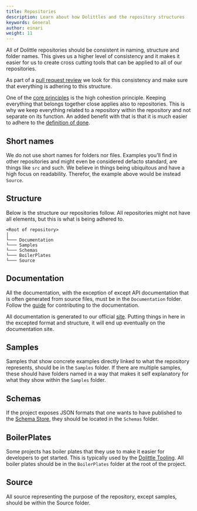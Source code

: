 ```yaml
---
title: Repositories
description: Learn about how Dolittles and the repository structures
keywords: General
author: einari
weight: 11
---
```


All of Dolittle repositories should be consistent in naming, structure and folder names.
This gives us a higher level of consistency and it makes it easier for us to create
cross cutting tools that can be applied to all of our repositories.

As part of a [pull request review](./pull_requests.md) we look for this consistency and
make sure that everything is adhering to this structure.

One of the [core principles](./core_principles.md) is the high cohestion principle.
Keeping everything that belongs together close applies also to repositories. This is
why we keep everything related to a repository within the repository and not separate
on its function. An added benefit with that is that it is much easier to adhere to the
[definition of done](./definition_of_done.md).

## Short names

We do not use short names for folders nor files. Examples you'll find in other repositories
and might even be considered defacto standard, are things like `src` and such. 
We believe in things being ubiquitous and have a high focus on readability. Therefor, the
example above would be instead `Source`. 

## Structure

Below is the structure our repositories follow. All repositories might not have all elements,
but this is what is being adhered to.

```text
<Root of repository>
│
└─── Documentation
└─── Samples
└─── Schemas
└─── BoilerPlates
└─── Source
```

## Documentation

All the documentation, with the exception of except API documentation that is often generated
from source files, must be in the `Documentation` folder. Follow the 
[guide](/contributing/documentation) for contributing to the documentation.

All documentation is generated to our official [site](https://dolittle.io).
Putting things in here in the excepted format and structure, it will end up eventually
on the documentation site.

## Samples

Samples that show concrete examples directly linked to what the repository represents,
should be in the `Samples` folder. If there are multiple samples, these should have
folders named in a way that makes it self explanatory for what they show within the `Samples`
folder.

## Schemas

If the project exposes JSON formats that one wants to have published to the [Schema Store](http://schemastore.org/json/),
they should be located in the `Schemas` folder.

## BoilerPlates

Some projects has boiler plates that they use to make it easier for developers to get started.
This is typically used by the [Dolittle Tooling](https://github.com/dolittle-tools).
All boiler plates should be in the `BoilerPlates` folder at the root of the project.

## Source

All source representing the purpose of the repository, except samples, should be
within the Source folder.